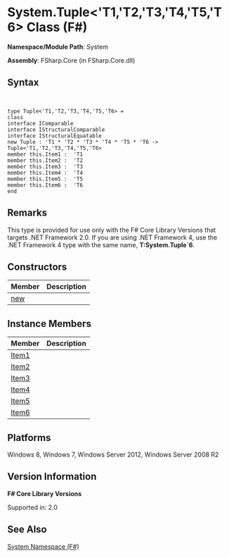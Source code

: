 # System.Tuple<'T1,'T2,'T3,'T4,'T5,'T6> Class (F#)

**Namespace/Module Path**: System

**Assembly**: FSharp.Core (in FSharp.Core.dll)


## Syntax


```


type Tuple<'T1,'T2,'T3,'T4,'T5,'T6> =
class
interface IComparable
interface IStructuralComparable
interface IStructuralEquatable
new Tuple : 'T1 * 'T2 * 'T3 * 'T4 * 'T5 * 'T6 -> Tuple<'T1,'T2,'T3,'T4,'T5,'T6>
member this.Item1 :  'T1
member this.Item2 :  'T2
member this.Item3 :  'T3
member this.Item4 :  'T4
member this.Item5 :  'T5
member this.Item6 :  'T6
end

```



## Remarks
This type is provided for use only with the F# Core Library Versions that targets .NET Framework 2.0. If you are using .NET Framework 4, use the .NET Framework 4 type with the same name, **T:System.Tuple&#96;6**.


## Constructors


|Member|Description|
|------|-----------|
|[new](http://msdn.microsoft.com/en-us/library/b622d6ab-deed-413c-9c92-c7e3c614a2ee)||

## Instance Members


|Member|Description|
|------|-----------|
|[Item1](http://msdn.microsoft.com/en-us/library/0414639d-0cf6-48a8-90f3-509db76836b1)||
|[Item2](http://msdn.microsoft.com/en-us/library/43257785-c10f-4b98-89cc-f02202907018)||
|[Item3](http://msdn.microsoft.com/en-us/library/f730f59f-0107-4a40-881c-957d47c84fec)||
|[Item4](http://msdn.microsoft.com/en-us/library/3f0e06f4-a970-4067-a6e6-926ff02c4de6)||
|[Item5](http://msdn.microsoft.com/en-us/library/ea3710d8-cf18-4fe1-9250-4a65f68255ee)||
|[Item6](http://msdn.microsoft.com/en-us/library/f2b77aa8-cdfc-4105-8698-d55e5b9f5ab3)||

## Platforms
Windows 8, Windows 7, Windows Server 2012, Windows Server 2008 R2


## Version Information
**F# Core Library Versions**

Supported in: 2.0




## See Also
[System Namespace &#40;F&#35;&#41;](System-Namespace-%5BFSharp%5D.md)

